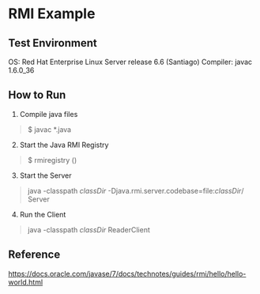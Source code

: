 # RMI Example

## Test Environment

OS: Red Hat Enterprise Linux Server release 6.6 (Santiago)
Compiler: javac 1.6.0_36

## How to Run

1. Compile java files
> $ javac *.java

2. Start the Java RMI Registry
> $ rmiregistry (<port>)

3. Start the Server
> java -classpath *classDir* -Djava.rmi.server.codebase=file:*classDir*/ Server

4. Run the Client
> java -classpath *classDir* ReaderClient

## Reference

https://docs.oracle.com/javase/7/docs/technotes/guides/rmi/hello/hello-world.html
